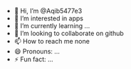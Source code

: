 - 👋 Hi, I’m @Aqib5477e3
- 👀 I’m interested in apps
- 🌱 I’m currently learning ...
- 💞️ I’m looking to collaborate on github
- 📫 How to reach me none
- 😄 Pronouns: ...
- ⚡ Fun fact: ...

<!---
Aqib5477e3/Aqib5477e3 is a ✨ special ✨ repository because its `README.md` (this file) appears on your GitHub profile.
You can click the Preview link to take a look at your changes.
--->

